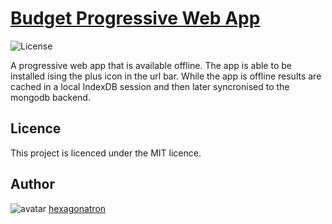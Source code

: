 # [Budget Progressive Web App](https://budget-app-ben.herokuapp.com/)
![License](https://img.shields.io/badge/Licence-MIT-blue)

A progressive web app that is available offline.
The app is able to be installed ising the plus icon in the url bar.
While the app is offline results are cached in a local IndexDB session and then later syncronised to the mongodb backend.

## Licence
            
This project is licenced under the MIT licence.
            
## Author

![avatar](https://avatars2.githubusercontent.com/u/46476247?s=60&v=4)
[hexagonatron](https://github.com/hexagonatron)


